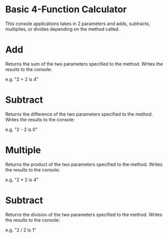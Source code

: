 # Basic 4-Function Calculator

This console applications takes in 2 parameters and adds, subtracts, multiplies, or divides depending on the method called.

# Add

Returns the sum of the two parameters specified to the method.
Writes the results to the console:

e.g. "2 + 2 is 4"

# Subtract

Returns the difference of the two parameters specified to the method.
Writes the results to the console:

e.g. "2 - 2 is 0"

# Multiple

Returns the product of the two parameters specified to the method.
Writes the results to the console:

e.g. "2 * 2 is 4"

# Subtract

Returns the division of the two parameters specified to the method.
Writes the results to the console:

e.g. "2 / 2 is 1"
